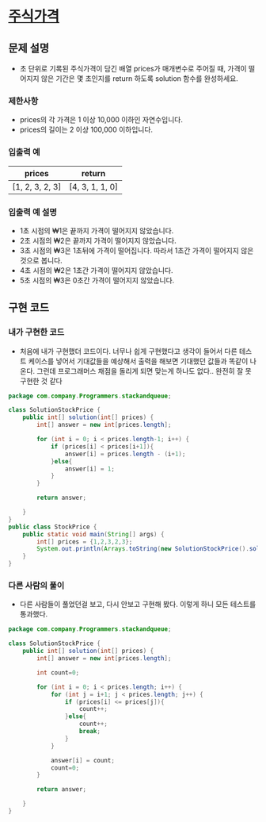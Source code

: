 # [주식가격](https://programmers.co.kr/learn/courses/30/lessons/42584)

## 문제 설명
* 초 단위로 기록된 주식가격이 담긴 배열 prices가 매개변수로 주어질 때, 가격이 떨어지지 않은 기간은 몇 초인지를 return 하도록 solution 함수를 완성하세요.
   
### 제한사항
* prices의 각 가격은 1 이상 10,000 이하인 자연수입니다.
* prices의 길이는 2 이상 100,000 이하입니다.

### 입출력 예
| prices | return |
| ------ | ------ |
| [1, 2, 3, 2, 3] |	[4, 3, 1, 1, 0] |

### 입출력 예 설명
* 1초 시점의 ₩1은 끝까지 가격이 떨어지지 않았습니다.
* 2초 시점의 ₩2은 끝까지 가격이 떨어지지 않았습니다.
* 3초 시점의 ₩3은 1초뒤에 가격이 떨어집니다. 따라서 1초간 가격이 떨어지지 않은 것으로 봅니다.
* 4초 시점의 ₩2은 1초간 가격이 떨어지지 않았습니다.
* 5초 시점의 ₩3은 0초간 가격이 떨어지지 않았습니다.

## 구현 코드
### 내가 구현한 코드
* 처음에 내가 구현했더 코드이다. 너무나 쉽게 구현했다고 생각이 들어서 다른 테스트 케이스를 넣어서 기대값들을 예상해서 출력을 해보면
기대했던 값들과 똑같이 나온다. 그런데 프로그래머스 채점을 돌리게 되면 맞는게 하나도 없다.. 완전히 잘 못 구현한 것 같다 
```java
package com.company.Programmers.stackandqueue;

class SolutionStockPrice {
    public int[] solution(int[] prices) {
        int[] answer = new int[prices.length];

        for (int i = 0; i < prices.length-1; i++) {
            if (prices[i] < prices[i+1]){
                answer[i] = prices.length - (i+1);
            }else{
                answer[i] = 1;
            }
        }

        return answer;

    }
}
public class StockPrice {
    public static void main(String[] args) {
        int[] prices = {1,2,3,2,3};
        System.out.println(Arrays.toString(new SolutionStockPrice().solution(prices)));
    }
}
```

### 다른 사람의 풀이
* 다른 사람들이 풀었던걸 보고, 다시 안보고 구현해 봤다. 이렇게 하니 모든 테스트를 통과했다.
```java
package com.company.Programmers.stackandqueue;

class SolutionStockPrice {
    public int[] solution(int[] prices) {
        int[] answer = new int[prices.length];

        int count=0;

        for (int i = 0; i < prices.length; i++) {
            for (int j = i+1; j < prices.length; j++) {
                if (prices[i] <= prices[j]){
                    count++;
                }else{
                    count++;
                    break;
                }
            }

            answer[i] = count;
            count=0;
        }

        return answer;

    }
}
```
